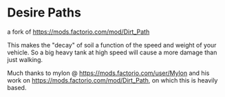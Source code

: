# Desire Paths
a fork of https://mods.factorio.com/mod/Dirt_Path

This makes the "decay" of soil a function of the speed and weight of your vehicle. So a big heavy tank at high speed will cause a more damage than just walking. 

Much thanks to mylon @ https://mods.factorio.com/user/Mylon and his work on https://mods.factorio.com/mod/Dirt_Path, on which this is heavily based.
